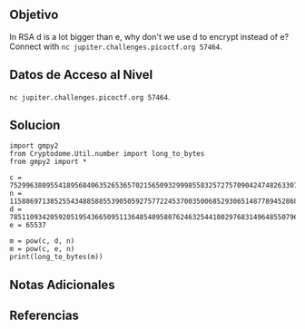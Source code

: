 
## Objetivo

In RSA d is a lot bigger than e, why don't we use d to encrypt instead of e? Connect with `nc jupiter.challenges.picoctf.org 57464`.

## Datos de Acceso al Nivel

 `nc jupiter.challenges.picoctf.org 57464`.
## Solucion

```
import gmpy2  
from Cryptodome.Util.number import long_to_bytes  
from gmpy2 import *  
  
c = 75299638095541895684063526536570215650932999855832572757090424748263307948977277247287095134077667735842338285088521716260970966342933688490970176132466438466999382746885956713615054538524020178364807650400346965604673050630987229200253695199998402221533766185489842224375804062824386347269752699694942906094  
n = 115886971385255434885885539050592757722453700350068529306514877894528683348141959877949995520946619734917820387882945001937536183722391811114273526537601147588674272256655336792883242398571286306527902925014731487040479433699180229023142775760755105929441502470582084832335452956065671279881966431288642805137  
d = 785110934205920519543665095113648540958076246325441002976831496485507963540824727799713108798088090121664285094222005597758000298651783940899605501971327644083206042859316883783645780521384803882373660706016844677450403902505488338726496978780887082483481667570518560025415763102847084433946381325790278705  
e = 65537  
  
m = pow(c, d, n)  
m = pow(c, e, n)  
print(long_to_bytes(m))
```

## Notas Adicionales



## Referencias
